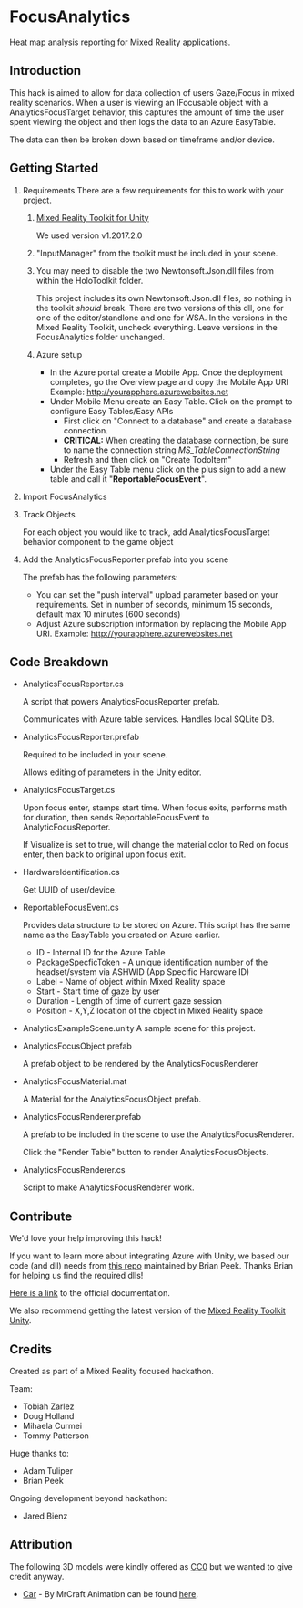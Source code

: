 # FocusAnalytics
Heat map analysis reporting for Mixed Reality applications.

## Introduction
This hack is aimed to allow for data collection of users Gaze/Focus in mixed reality scenarios. When a user is viewing an IFocusable object with a AnalyticsFocusTarget behavior, this captures the amount of time the user spent viewing the object and then logs the data to an Azure EasyTable.   

The data can then be broken down based on timeframe and/or device. 

## Getting Started
1. Requirements
    There are a few requirements for this to work with your project.
    1. [Mixed Reality Toolkit for Unity](https://github.com/Microsoft/MixedRealityToolkit-Unity)

        We used version v1.2017.2.0

    1. "InputManager" from the toolkit must be included in your scene. 
    1. You may need to disable the two Newtonsoft.Json.dll files from within the HoloToolkit folder.

        This project includes its own Newtonsoft.Json.dll files, so nothing in the toolkit *should* break.
        There are two versions of this dll, one for one of the editor/standlone and one for WSA.
        In the versions in the Mixed Reality Toolkit, uncheck everything. Leave versions in the FocusAnalytics folder unchanged.
    1. Azure setup
        - In the Azure portal create a Mobile App. Once the deployment completes, go the Overview page and copy the Mobile App URI Example: http://yourapphere.azurewebsites.net
        - Under Mobile Menu create an Easy Table. Click on the prompt to configure Easy Tables/Easy APIs
            - First click on "Connect to a database" and create a database connection.
            - **CRITICAL:** When creating the database connection, be sure to name the connection string *MS_TableConnectionString*
            - Refresh and then click on "Create TodoItem"
        - Under the Easy Table menu  click on the plus sign to add a new table and call it "**ReportableFocusEvent**".  

1. Import FocusAnalytics
1. Track Objects

    For each object you would like to track, add AnalyticsFocusTarget behavior component to the game object
1. Add the AnalyticsFocusReporter prefab into you scene

    The prefab has the following parameters:

    - You can set the "push interval" upload parameter based on your requirements. Set in number of seconds, minimum 15 seconds, default max 10 minutes (600 seconds)
	- Adjust Azure subscription information by replacing the Mobile App URI. Example: http://yourapphere.azurewebsites.net

## Code Breakdown

- AnalyticsFocusReporter.cs 

    A script that powers AnalyticsFocusReporter prefab.

    Communicates with Azure table services. Handles local SQLite DB.

- AnalyticsFocusReporter.prefab

    Required to be included in your scene.

    Allows editing of parameters in the Unity editor.

- AnalyticsFocusTarget.cs

    Upon focus enter, stamps start time. When focus exits, performs math for duration, then sends ReportableFocusEvent to AnalyticFocusReporter.
    
    If Visualize is set to true, will change the material color to Red on focus enter, then back to original upon focus exit. 

- HardwareIdentification.cs

    Get UUID of user/device.

- ReportableFocusEvent.cs

    Provides data structure to be stored on Azure. This script has the same name as the EasyTable you created on Azure earlier.

    - ID - Internal ID for the Azure Table
    - PackageSpecficToken - A unique identification number of the headset/system via ASHWID (App Specific Hardware ID) 
    - Label  - Name of object within Mixed Reality space
    - Start - Start time of gaze by user
    - Duration - Length of time of current gaze session
    - Position - X,Y,Z location of the object in Mixed Reality space

- AnalyticsExampleScene.unity
    A sample scene for this project.

- AnalyticsFocusObject.prefab

    A prefab object to be rendered by the AnalyticsFocusRenderer

- AnalyticsFocusMaterial.mat

    A Material for the AnalyticsFocusObject prefab.

- AnalyticsFocusRenderer.prefab

    A prefab to be included in the scene to use the AnalyticsFocusRenderer.

    Click the "Render Table" button to render AnalyticsFocusObjects.

- AnalyticsFocusRenderer.cs
    
    Script to make AnalyticsFocusRenderer work.

## Contribute
We'd love your help improving this hack!

If you want to learn more about integrating Azure with Unity, we based our code (and dll) needs from [this repo](https://github.com/BrianPeek/AzureSamples-Unity) maintained by Brian Peek. Thanks Brian for helping us find the required dlls!

[Here is a link](https://docs.microsoft.com/en-us/sandbox/gamedev/unity/azure-mobile-apps-unity) to the official documentation.

We also recommend getting the latest version of the [Mixed Reality Toolkit Unity](https://github.com/Microsoft/MixedRealityToolkit-Unity).

## Credits
Created as part of a Mixed Reality focused hackathon.

Team:
- Tobiah Zarlez
- Doug Holland
- Mihaela Curmei
- Tommy Patterson

Huge thanks to:
- Adam Tuliper
- Brian Peek

Ongoing development beyond hackathon:
- Jared Bienz


## Attribution
The following 3D models were kindly offered as [CC0](https://creativecommons.org/publicdomain/zero/1.0/) but we wanted to give credit anyway.

- [Car](Assets/FocusAnalytics/Models/Car) - By MrCraft Animation can be found [here](https://opengameart.org/content/cars-pack).
